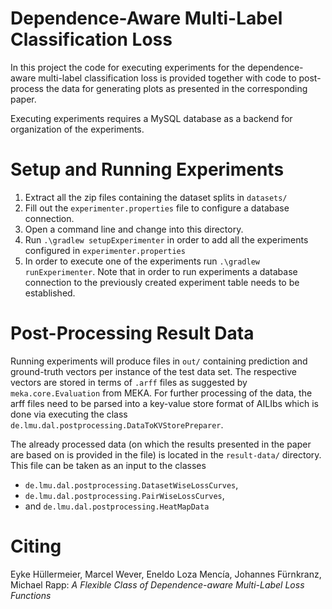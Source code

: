 # Dependence-Aware Multi-Label Classification Loss

In this project the code for executing experiments for the dependence-aware multi-label classification loss is provided together with code to post-process the data for generating plots as presented in the corresponding paper.

Executing experiments requires a MySQL database as a backend for organization of the experiments.

# Setup and Running Experiments

1. Extract all the zip files containing the dataset splits in ``datasets/``
2. Fill out the ``experimenter.properties`` file to configure a database connection.
3. Open a command line and change into this directory.
4. Run ``.\gradlew setupExperimenter`` in order to add all the experiments configured in ``experimenter.properties``
5. In order to execute one of the experiments run ``.\gradlew runExperimenter``. Note that in order to run experiments a database connection to the previously created experiment table needs to be established.

# Post-Processing Result Data

Running experiments will produce files in ``out/`` containing prediction and ground-truth vectors per instance of the test data set. The respective vectors are stored in terms of ``.arff`` files as suggested by ``meka.core.Evaluation`` from MEKA. For further processing of the data, the arff files need to be parsed into a key-value store format of AILIbs which is done via executing the class ``de.lmu.dal.postprocessing.DataToKVStorePreparer``.

The already processed data (on which the results presented in the paper are based on is provided in the file) is located in the ``result-data/`` directory. This file can be taken as an input to the classes
* ``de.lmu.dal.postprocessing.DatasetWiseLossCurves``,
* ``de.lmu.dal.postprocessing.PairWiseLossCurves``,
* and ``de.lmu.dal.postprocessing.HeatMapData``

# Citing

Eyke Hüllermeier, Marcel Wever, Eneldo Loza Mencía, Johannes Fürnkranz, Michael Rapp: *A Flexible Class of Dependence-aware Multi-Label Loss Functions*
